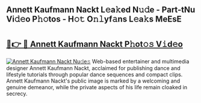 ## Annett Kaufmann Nackt L𝚎a𝚔ed N𝚞𝚍e - Part-tNu Vi𝚍𝚎o P𝚑𝚘tos - H𝚘𝚝 O𝚗𝚕yf𝚊ns L𝚎a𝚔s MeEsE

# <h2><a href="http://kfb6z5g.oniu.top/?m=Annett+Kaufmann+Nackt">🔗👉 🔴 Annett Kaufmann Nackt P𝚑ot𝚘𝚜 V𝚒d𝚎o</a></h2>

[![Annett Kaufmann Nackt Nu𝚍e𝚜](https://i.imgur.com/0qMVB7G.gif)](http://kfb6z5g.oniu.top/?m=Annett+Kaufmann+Nackt)
Web-based entertainer and multimedia designer Annett Kaufmann Nackt, acclaimed for publishing dance and lifestyle tutorials through popular dance sequences and compact clips. Annett Kaufmann Nackt's public image is marked by a welcoming and genuine demeanor, while the private aspects of his life remain cloaked in secrecy.  
